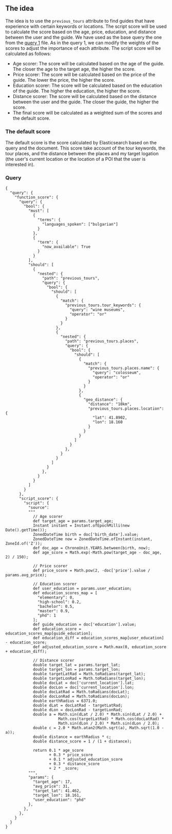 ## The idea
The idea is to use the `previous_tours` attribute to find guides that have experience with certain keywords or locations. The script score will be used to calculate the score based on the age, price, education, and distance between the user and the guide.
We have used as the base query the one from the [query 1](query_1_script_score_approach.md) file.
As in the query 1, we can modify the weights of the scores to adjust the importance of each attribute.
The script score will be calculated as follows:
- Age scorer: The score will be calculated based on the age of the guide. The closer the age to the target age, the higher the score.
- Price scorer: The score will be calculated based on the price of the guide. The lower the price, the higher the score.
- Education scorer: The score will be calculated based on the education of the guide. The higher the education, the higher the score.
- Distance scorer: The score will be calculated based on the distance between the user and the guide. The closer the guide, the higher the score.
- The final score will be calculated as a weighted sum of the scores and the default score.

### The default score

The default score is the score calculated by Elasticsearch based on the query and the document.
This score take account of the tour keywords, the tour places, and the distance between the places and my target logation (the user's current location or the location of a POI that the user is interested in).

### Query

```elasticsearch
{
  "query": {
    "function_score": {
      "query": {
        "bool": {
          "must": [
            {
              "terms": {
                "languages_spoken": ["bulgarian"]
              }
            },
            {
              "term": {
                "now_available": True
              }
            }
          ],
          "should": [
            {
              "nested": {
                "path": "previous_tours",
                "query": {
                  "bool": {
                    "should": [
                      {
                        "match": {
                          "previous_tours.tour_keywords": {
                            "query": "wine museums",
                            "operator": "or"
                          }
                        }
                      },
                      {
                        "nested": {
                          "path": "previous_tours.places",
                          "query": {
                            "bool": {
                              "should": [
                                {
                                  "match": {
                                    "previous_tours.places.name": {
                                      "query": "colosseum",
                                      "operator": "or"
                                    }
                                  }
                                },
                                {
                                  "geo_distance": {
                                    "distance": "10km",
                                    "previous_tours.places.location": {
                                      "lat": 41.8902,
                                      "lon": 18.160
                                    }
                                  }
                                }
                              ]
                            }
                          },
                        }
                      }
                    ]
                  }
                },
              }
            }
          ]
        }
      },
      "script_score": {
        "script": {
          "source": 
          """
            // Age scorer
            def target_age = params.target_age;
            Instant instant = Instant.ofEpochMilli(new Date().getTime());
            ZonedDateTime birth = doc['birth_date'].value;
            ZonedDateTime now = ZonedDateTime.ofInstant(instant, ZoneId.of('Z'));
            def doc_age = ChronoUnit.YEARS.between(birth, now);
            def age_score = Math.exp(-Math.pow(target_age - doc_age, 2) / 150);
            
            // Price scorer
            def price_score = Math.pow(2, -doc['price'].value / params.avg_price);
            
            // Education scorer
            def user_education = params.user_education;
            def education_scores_map = [
              "elementary": 0,
              "high-school": 0.2,
              "bachelor": 0.5,
              "master": 0.9,
              "phd": 1
            ];
            def guide_education = doc['education'].value;
            def education_score = education_scores_map[guide_education];
            def education_diff = education_scores_map[user_education] - education_score;
            def adjusted_education_score = Math.max(0, education_score + education_diff);
            
            // Distance scorer
            double target_lat = params.target_lat;
            double target_lon = params.target_lon;
            double targetLatRad = Math.toRadians(target_lat);
            double targetLonRad = Math.toRadians(target_lon);
            double docLat = doc['current_location'].lat;
            double docLon = doc['current_location'].lon;
            double docLatRad = Math.toRadians(docLat);
            double docLonRad = Math.toRadians(docLon);
            double earthRadius = 6371.0;
            double dLat = docLatRad - targetLatRad;
            double dLon = docLonRad - targetLonRad;
            double a = Math.sin(dLat / 2.0) * Math.sin(dLat / 2.0) +
                       Math.cos(targetLatRad) * Math.cos(docLatRad) *
                       Math.sin(dLon / 2.0) * Math.sin(dLon / 2.0);
            double c = 2.0 * Math.atan2(Math.sqrt(a), Math.sqrt(1.0 - a));
            double distance = earthRadius * c;
            double distance_score = 1 / (1 + distance);
            
            return 0.1 * age_score
                   + 0.3 * price_score
                   + 0.1 * adjusted_education_score
                   + 0.3 * distance_score
                   + 2 * _score;
          """,
          "params": {
            "target_age": 17,
            "avg_price": 31,
            "target_lat": 41.462,
            "target_lon": 18.161,
            "user_education": "phd"
          },
        },
      },
    }
  }
}
```